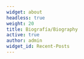 ```yaml
---
widget: about
headless: true
weight: 20
title: Biografía/Biography
active: true
author: admin
widget_id: Recent-Posts
---
```

